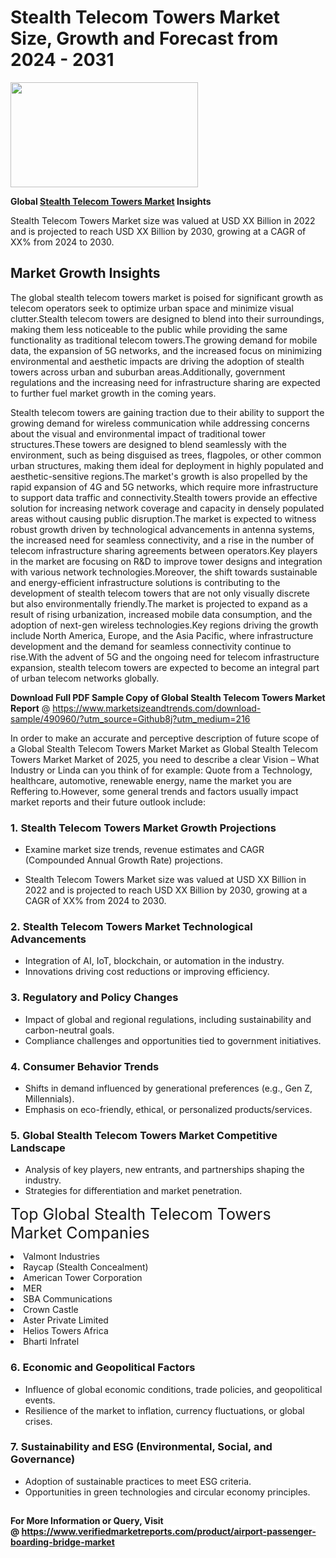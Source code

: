 <H1>Stealth Telecom Towers Market Size, Growth and Forecast from 2024 - 2031</H1><img class="aligncenter size-medium wp-image-584254" src="https://thirdeyenews.in/wp-content/uploads/2024/09/Global-Market-Research-300x168.jpeg" alt="" width="300" height="168" /><p><strong>Global&nbsp;<a href="https://www.marketsizeandtrends.com/download-sample/490960/?utm_source=Github8j?utm_medium=216">Stealth Telecom Towers Market</a> Insights</strong></p><p>Stealth Telecom Towers Market size was valued at USD XX Billion in 2022 and is projected to reach USD XX Billion by 2030, growing at a CAGR of XX% from 2024 to 2030.</p><p><h2>Market Growth Insights</h2> <p>The global stealth telecom towers market is poised for significant growth as telecom operators seek to optimize urban space and minimize visual clutter.Stealth telecom towers are designed to blend into their surroundings, making them less noticeable to the public while providing the same functionality as traditional telecom towers.The growing demand for mobile data, the expansion of 5G networks, and the increased focus on minimizing environmental and aesthetic impacts are driving the adoption of stealth towers across urban and suburban areas.Additionally, government regulations and the increasing need for infrastructure sharing are expected to further fuel market growth in the coming years.</p> <p>Stealth telecom towers are gaining traction due to their ability to support the growing demand for wireless communication while addressing concerns about the visual and environmental impact of traditional tower structures.These towers are designed to blend seamlessly with the environment, such as being disguised as trees, flagpoles, or other common urban structures, making them ideal for deployment in highly populated and aesthetic-sensitive regions.The market's growth is also propelled by the rapid expansion of 4G and 5G networks, which require more infrastructure to support data traffic and connectivity.Stealth towers provide an effective solution for increasing network coverage and capacity in densely populated areas without causing public disruption.The market is expected to witness robust growth driven by technological advancements in antenna systems, the increased need for seamless connectivity, and a rise in the number of telecom infrastructure sharing agreements between operators.Key players in the market are focusing on R&D to improve tower designs and integration with various network technologies.Moreover, the shift towards sustainable and energy-efficient infrastructure solutions is contributing to the development of stealth telecom towers that are not only visually discrete but also environmentally friendly.The market is projected to expand as a result of rising urbanization, increased mobile data consumption, and the adoption of next-gen wireless technologies.Key regions driving the growth include North America, Europe, and the Asia Pacific, where infrastructure development and the demand for seamless connectivity continue to rise.With the advent of 5G and the ongoing need for telecom infrastructure expansion, stealth telecom towers are expected to become an integral part of urban telecom networks globally.<p><span class=""><strong>Download Full PDF Sample Copy of Global Stealth Telecom Towers Market Report</strong> @ <a href="https://www.marketsizeandtrends.com/download-sample/490960/?utm_source=Github8j?utm_medium=216" target="_blank">https://www.marketsizeandtrends.com/download-sample/490960/?utm_source=Github8j?utm_medium=216</a></span></p><p>In order to make an accurate and perceptive description of future scope of a Global&nbsp;Stealth Telecom Towers Market Market as Global&nbsp;Stealth Telecom Towers Market Market of 2025, you need to describe a clear Vision &ndash; What Industry or Linda can you think of for example: Quote from a Technology, healthcare, automotive, renewable energy, name the market you are Reffering to.However, some general trends and factors usually impact market reports and their future outlook include:</p><h3>1.&nbsp;<strong>Stealth Telecom Towers Market Growth Projections</strong></h3><ul><li>Examine market size trends, revenue estimates and CAGR (Compounded Annual Growth Rate) projections.</li><li><p>Stealth Telecom Towers Market size was valued at USD XX Billion in 2022 and is projected to reach USD XX Billion by 2030, growing at a CAGR of XX% from 2024 to 2030.</p></li></ul><h3>2.&nbsp;<strong>Stealth Telecom Towers Market Technological Advancements</strong></h3><ul><li>Integration of AI, IoT, blockchain, or automation in the industry.</li><li>Innovations driving cost reductions or improving efficiency.</li></ul><h3>3.&nbsp;<strong>Regulatory and Policy Changes</strong></h3><ul><li>Impact of global and regional regulations, including sustainability and carbon-neutral goals.</li><li>Compliance challenges and opportunities tied to government initiatives.</li></ul><h3>4.&nbsp;<strong>Consumer Behavior Trends</strong></h3><ul><li>Shifts in demand influenced by generational preferences (e.g., Gen Z, Millennials).</li><li>Emphasis on eco-friendly, ethical, or personalized products/services.</li></ul><h3>5.&nbsp;<strong>Global Stealth Telecom Towers Market Competitive Landscape</strong></h3><ul><li>Analysis of key players, new entrants, and partnerships shaping the industry.</li><li>Strategies for differentiation and market penetration.</li></ul><p data-pm-slice="1 1 []"><span style="color: inherit; font-family: inherit; font-size: 25px;">Top Global Stealth Telecom Towers Market Companies</span></p><div class="" data-test-id=""><p><li>Valmont Industries</li><li> Raycap (Stealth Concealment)</li><li> American Tower Corporation</li><li> MER</li><li> SBA Communications</li><li> Crown Castle</li><li> Aster Private Limited</li><li> Helios Towers Africa</li><li> Bharti Infratel</li></p></div><h3>6.&nbsp;<strong>Economic and Geopolitical Factors</strong></h3><ul><li>Influence of global economic conditions, trade policies, and geopolitical events.</li><li>Resilience of the market to inflation, currency fluctuations, or global crises.</li></ul><h3>7.&nbsp;<strong>Sustainability and ESG (Environmental, Social, and Governance)</strong></h3><ul><li>Adoption of sustainable practices to meet ESG criteria.</li><li>Opportunities in green technologies and circular economy principles.</li></ul><h2><strong style="font-size: 14px;">For More Information or Query, Visit @&nbsp;</strong><a style="background-color: #ffffff; font-size: 14px;" href="https://www.marketsizeandtrends.com/report/stealth-telecom-towers-market/" target="_blank">https://www.verifiedmarketreports.com/product/airport-passenger-boarding-bridge-market</a></h2>